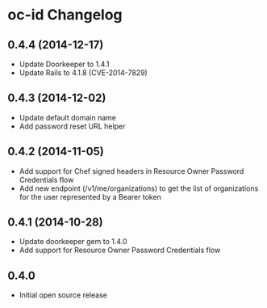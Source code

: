 oc-id Changelog
===============

## 0.4.4 (2014-12-17)

* Update Doorkeeper to 1.4.1
* Update Rails to 4.1.8 (CVE-2014-7829)

## 0.4.3 (2014-12-02)

* Update default domain name
* Add password reset URL helper

## 0.4.2 (2014-11-05)
* Add support for Chef signed headers in Resource Owner Password
  Credentials flow
* Add new endpoint (/v1/me/organizations) to get the list of
  organizations for the user represented by a Bearer token

## 0.4.1 (2014-10-28)
* Update doorkeeper gem to 1.4.0
* Add support for Resource Owner Password Credentials flow

## 0.4.0
* Initial open source release
